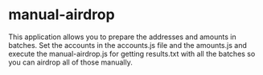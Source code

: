 # manual-airdrop
This application allows you to prepare the addresses and amounts in batches. Set the accounts in the accounts.js file and the amounts.js and execute the manual-airdrop.js for getting results.txt with all the batches so you can airdrop all of those manually.
